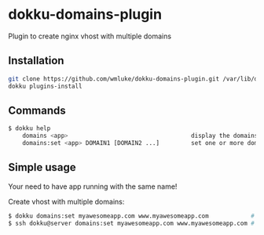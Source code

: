 # dokku-domains-plugin
Plugin to create nginx vhost with multiple domains

## Installation

```bash
git clone https://github.com/wmluke/dokku-domains-plugin.git /var/lib/dokku/plugins/domains-plugin
dokku plugins-install
```

## Commands
```bash
$ dokku help
    domains <app>                                   display the domains for an app
    domains:set <app> DOMAIN1 [DOMAIN2 ...]         set one or more domains
```

## Simple usage
Your need to have app running with the same name!

Create vhost with multiple domains:

```bash
$ dokku domains:set myawesomeapp.com www.myawesomeapp.com            # Server side
$ ssh dokku@server domains:set myawesomeapp.com www.myawesomeapp.com # Client side
```
